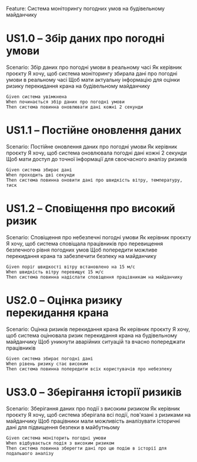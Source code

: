Feature: Система моніторингу погодних умов на будівельному майданчику

  # US1.0 – Збір даних про погодні умови
  Scenario: Збір даних про погодні умови в реальному часі
    Як керівник проєкту
    Я хочу, щоб система моніторингу збирала дані про погодні умови в реальному часі
    Щоб мати актуальну інформацію для оцінки ризику перекидання крана на будівельному майданчику

    Given система увімкнена
    When починається збір даних про погодні умови
    Then система повинна оновлювати дані кожні 2 секунди

  # US1.1 – Постійне оновлення даних
  Scenario: Постійне оновлення даних про погодні умови
    Як керівник проєкту
    Я хочу, щоб система оновлювала погодні дані кожні 2 секунди
    Щоб мати доступ до точної інформації для своєчасного аналізу ризиків

    Given система збирає дані
    When проходить дві секунди
    Then система повинна оновити дані про швидкість вітру, температуру, тиск

  # US1.2 – Сповіщення про високий ризик
  Scenario: Сповіщення про небезпечні погодні умови
    Як керівник проєкту
    Я хочу, щоб система сповіщала працівників про перевищення безпечного рівня погодних умов
    Щоб попередити можливе перекидання крана та забезпечити безпеку на майданчику

    Given поріг швидкості вітру встановлено на 15 м/с
    When швидкість вітру перевищує 15 м/с
    Then система повинна надіслати сповіщення працівникам на майданчику

  # US2.0 – Оцінка ризику перекидання крана
  Scenario: Оцінка ризиків перекидання крана
    Як керівник проєкту
    Я хочу, щоб система оцінювала ризик перекидання крана на будівельному майданчику
    Щоб уникнути аварійних ситуацій та вчасно попереджати працівників

    Given система збирає погодні дані
    When рівень ризику стає високим
    Then система повинна попередити всіх користувачів про небезпеку

  # US3.0 – Зберігання історії ризиків
  Scenario: Зберігання даних про події з високим ризиком
    Як керівник проєкту
    Я хочу, щоб система зберігала всі події, пов'язані з ризиками на майданчику
    Щоб працівники мали можливість аналізувати історичні дані для підвищення безпеки в майбутньому

    Given система моніторить погодні умови
    When відбувається подія з високим ризиком
    Then система повинна зберегти дані про цю подію в історії для подальшого аналізу
